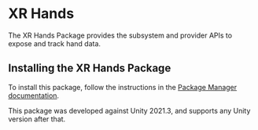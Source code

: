 # XR Hands
The XR Hands Package provides the subsystem and provider APIs to expose and track hand data.

## Installing the XR Hands Package

To install this package, follow the instructions in the [Package Manager documentation](https://docs.unity3d.com/Packages/com.unity.package-manager-ui@latest/index.html).

This package was developed against Unity 2021.3, and supports any Unity version after that.
